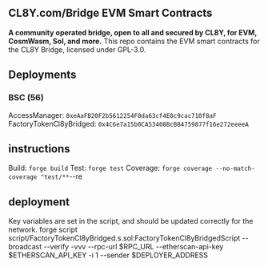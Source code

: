 ## CL8Y.com/Bridge EVM Smart Contracts

**A community operated bridge, open to all and secured by CL8Y, for EVM, CosmWasm, Sol, and more.**
This repo contains the EVM smart contracts for the CL8Y Bridge, licensed under GPL-3.0.

## Deployments

### BSC (56)

AccessManager: `0xeAaFB20F2b5612254F0da63cf4E0c9cac710f8aF`
FactoryTokenCl8yBridged: `0x4C6e7a15b0CA53408BcB84759877f16e272eeeeA`

## instructions

Build: `forge build`
Test: `forge test`
Coverage: `forge coverage --no-match-coverage "test/**`--re

## deployment

Key variables are set in the script, and should be updated correctly for the network.
forge script script/FactoryTokenCl8yBridged.s.sol:FactoryTokenCl8yBridgedScript --broadcast --verify -vvv --rpc-url $RPC_URL --etherscan-api-key $ETHERSCAN_API_KEY -i 1 --sender $DEPLOYER_ADDRESS
